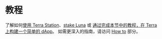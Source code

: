 # 教程

了解如何[使用 Terra Station](./Get-started/Terra-Station-desktop.md)、[stake Luna](./Get-started/Terra-Station-desktop.md#stake-luna) 或 [ 通过完成本节中的教程，在 Terra 上构建一个简单的 dApp](./Smart-contracts/Build-Terra-dApp.md)。 如需更深入的指南，请访问 [How to](/How-to/) 部分。 